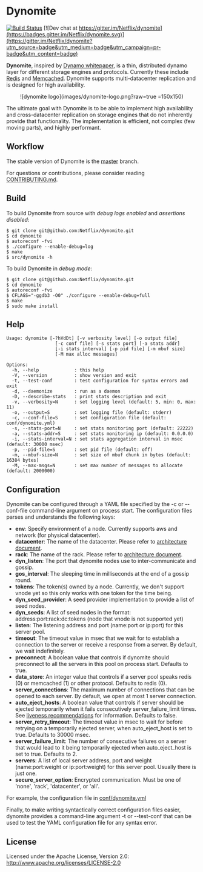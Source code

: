 
# Dynomite 

[![Build Status](https://secure.travis-ci.org/Netflix/dynomite.png)](http://travis-ci.org/Netflix/dynomite)
[![Dev chat at https://gitter.im/Netflix/dynomite](https://badges.gitter.im/Netflix/dynomite.svg)](https://gitter.im/Netflix/dynomite?utm_source=badge&utm_medium=badge&utm_campaign=pr-badge&utm_content=badge)

**Dynomite**, inspired by [Dynamo whitepaper](http://www.allthingsdistributed.com/files/amazon-dynamo-sosp2007.pdf), is a thin, distributed dynamo layer for different storage engines and protocols. Currently these include [Redis](http://redis.io) and [Memcached](http://www.memcached.org/).  Dynomite supports multi-datacenter replication and is designed for high availability.
<center>![dynomite logo](images/dynomite-logo.png?raw=true =150x150)</center>

The ultimate goal with Dynomite is to be able to implement high availability and cross-datacenter replication on storage engines that do not inherently provide that functionality. The implementation is efficient, not complex (few moving parts), and highly performant.

## Workflow

The stable version of Dynomite is the [master]( https://github.com/Netflix/dynomite/tree/master ) branch. 

For questions or contributions, please consider reading [CONTRIBUTING.md](CONTRIBUTING.md).

## Build

To build Dynomite from source with _debug logs enabled_ and _assertions disabled_:

    $ git clone git@github.com:Netflix/dynomite.git
    $ cd dynomite
    $ autoreconf -fvi
    $ ./configure --enable-debug=log
    $ make
    $ src/dynomite -h

To build Dynomite in _debug mode_:

    $ git clone git@github.com:Netflix/dynomite.git
    $ cd dynomite
    $ autoreconf -fvi
    $ CFLAGS="-ggdb3 -O0" ./configure --enable-debug=full
    $ make
    $ sudo make install
    
## Help

    Usage: dynomite [-?hVdDt] [-v verbosity level] [-o output file]
                      [-c conf file] [-s stats port] [-a stats addr]
                      [-i stats interval] [-p pid file] [-m mbuf size]
                      [-M max alloc messages]

    Options:
      -h, --help             : this help
      -V, --version          : show version and exit
      -t, --test-conf        : test configuration for syntax errors and exit
      -d, --daemonize        : run as a daemon
      -D, --describe-stats   : print stats description and exit
      -v, --verbosity=N      : set logging level (default: 5, min: 0, max: 11)
      -o, --output=S         : set logging file (default: stderr)
      -c, --conf-file=S      : set configuration file (default: conf/dynomite.yml)
      -s, --stats-port=N     : set stats monitoring port (default: 22222)
      -a, --stats-addr=S     : set stats monitoring ip (default: 0.0.0.0)
      -i, --stats-interval=N : set stats aggregation interval in msec (default: 30000 msec)
      -p, --pid-file=S       : set pid file (default: off)
      -m, --mbuf-size=N      : set size of mbuf chunk in bytes (default: 16384 bytes)
      -M, --max-msgs=N       : set max number of messages to allocate (default: 2000000)


## Configuration

Dynomite can be configured through a YAML file specified by the -c or --conf-file command-line argument on process start. The configuration files parses and understands the following keys:

+ **env**: Specify environment of a node.  Currently supports aws and network (for physical datacenter).
+ **datacenter**: The name of the datacenter.  Please refer to [architecture document](https://github.com/Netflix/dynomite/wiki/Architecture).
+ **rack**: The name of the rack.  Please refer to [architecture document](https://github.com/Netflix/dynomite/wiki/Architecture).
+ **dyn_listen**: The port that dynomite nodes use to inter-communicate and gossip.
+ **gos_interval**: The sleeping time in milliseconds at the end of a gossip round.
+ **tokens**: The token(s) owned by a node.  Currently, we don't support vnode yet so this only works with one token for the time being.
+ **dyn_seed_provider**: A seed provider implementation to provide a list of seed nodes.
+ **dyn_seeds**: A list of seed nodes in the format: address:port:rack:dc:tokens (node that vnode is not supported yet)
+ **listen**: The listening address and port (name:port or ip:port) for this server pool.
+ **timeout**: The timeout value in msec that we wait for to establish a connection to the server or receive a response from a server. By default, we wait indefinitely.
+ **preconnect**: A boolean value that controls if dynomite should preconnect to all the servers in this pool on process start. Defaults to true.
+ **data_store**: An integer value that controls if a server pool speaks redis (0) or memcached (1) or other protocol. Defaults to redis (0).
+ **server_connections**: The maximum number of connections that can be opened to each server. By default, we open at most 1 server connection.
+ **auto_eject_hosts**: A boolean value that controls if server should be ejected temporarily when it fails consecutively server_failure_limit times. See [liveness recommendations](notes/recommendation.md#liveness) for information. Defaults to false.
+ **server_retry_timeout**: The timeout value in msec to wait for before retrying on a temporarily ejected server, when auto_eject_host is set to true. Defaults to 30000 msec.
+ **server_failure_limit**: The number of consecutive failures on a server that would lead to it being temporarily ejected when auto_eject_host is set to true. Defaults to 2.
+ **servers**: A list of local server address, port and weight (name:port:weight or ip:port:weight) for this server pool. Usually there is just one.
+ **secure_server_option**: Encrypted communication. Must be one of 'none', 'rack', 'datacenter', or 'all'.

For example, the configuration file in [conf/dynomite.yml](conf/dynomite.yml)

Finally, to make writing syntactically correct configuration files easier, dynomite provides a command-line argument -t or --test-conf that can be used to test the YAML configuration file for any syntax error.


## License

Licensed under the Apache License, Version 2.0: http://www.apache.org/licenses/LICENSE-2.0
